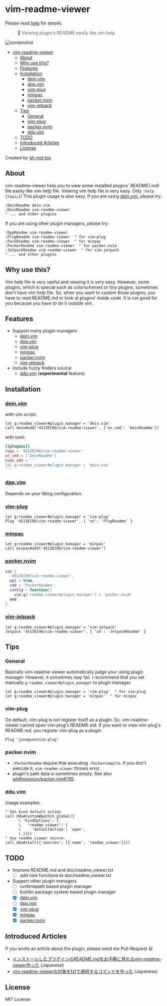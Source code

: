 # vim-readme-viewer

Please read [help](doc/readme_viewer.txt) for details.

> 📖 Viewing plugin's README easily like vim help

![screenshot](img/screenshot.gif)

<!--ts-->
* [vim-readme-viewer](#vim-readme-viewer)
   * [About](#about)
   * [Why use this?](#why-use-this)
   * [Features](#features)
   * [Installation](#installation)
      * [<a href="https://github.com/Shougo/dein.vim">dein.vim</a>](#deinvim)
      * [<a href="https://github.com/Shougo/dpp.vim">dpp.vim</a>](#dppvim)
      * [<a href="https://github.com/junegunn/vim-plug">vim-plug</a>](#vim-plug)
      * [<a href="https://github.com/k-takata/minpac">minpac</a>](#minpac)
      * [<a href="https://github.com/wbthomason/packer.nvim">packer.nvim</a>](#packernvim)
      * [<a href="https://github.com/tani/vim-jetpack">vim-jetpack</a>](#vim-jetpack)
   * [Tips](#tips)
      * [General](#general)
      * [vim-plug](#vim-plug-1)
      * [packer.nvim](#packernvim-1)
      * [ddu.vim](#dduvim)
   * [TODO](#todo)
   * [Introduced Articles](#introduced-articles)
   * [License](#license)
<!--te-->

Created by [gh-md-toc](https://github.com/ekalinin/github-markdown-toc)

## About

vim-readme-viewer help you to view some installed plugins' README(.md) file
easily like vim help file. Viewing vim help file is very easy. Only
`:help {topic}`! This plugin usage is also easy. If you are using
[dein.vim](https://github.com/Shougo/dein.vim), please try:

```vim
:DeinReadme dein.vim
:DeinReadme vim-readme-viewer
" ... and other plugins
```

If you are using other plugin managers, please try:

```vim
:DppReadme vim-readme-viewer
:PlugReadme vim-readme-viewer  " for vim-plug
:PackReadme vim-readme-viewer  " for minpac
:PackerReadme vim-readme-viewer  " for packer.nvim
:JetpackReadme vim-readme-viewer  " for vim-jetpack
" ... and other plugins
```

## Why use this?

Vim help file is very useful and viewing it is very easy. However, some plugins,
which is special such as colorschemes or tiny plugins, sometimes don't have vim
help file. So, when you want to custom those plugins, you have to read README.md
or look at plugins' inside code. It is not good for you because you have to do
it outside vim.

## Features

- Support many plugin managers
  - [dein.vim](https://github.com/Shougo/dein.vim)
  - [dpp.vim](https://github.com/Shougo/dpp.vim)
  - [vim-plug](https://github.com/junegunn/vim-plug)
  - [minpac](https://github.com/k-takata/minpac)
  - [packer.nvim](https://github.com/wbthomason/packer.nvim)
  - [vim-jetpack](https://github.com/tani/vim-jetpack)
- Include fuzzy finders source
  - [ddu.vim](https://github.com/Shougo/ddu.vim) (**experimental** feature)

## Installation

### [dein.vim](https://github.com/Shougo/dein.vim)

with vim script:

```vim
let g:readme_viewer#plugin_manager = 'dein.vim'
call dein#add('4513ECHO/vim-readme-viewer', {'on_cmd': 'DeinReadme'})
```

with toml:

```toml
[[plugins]]
repo = '4513ECHO/vim-readme-viewer'
on_cmd = ['DeinReadme']
hook_add = '''
let g:readme_viewer#plugin_manager = 'dein.vim'
'''
```

### [dpp.vim](https://github.com/Shougo/dpp.vim)

Depends on your liking configuration.

### [vim-plug](https://github.com/junegunn/vim-plug)

```vim
let g:readme_viewer#plugin_manager = 'vim-plug'
Plug '4513ECHO/vim-readme-viewer', { 'on': 'PlugReadme' }
```

### [minpac](https://github.com/k-takata/minpac)

```vim
let g:readme_viewer#plugin_manager = 'minpac'
call minpac#add('4513ECHO/vim-readme-viewer')
```

### [packer.nvim](https://github.com/wbthomason/packer.nvim)

```lua
use {
  '4513ECHO/vim-readme-viewer',
  opt = true,
  cmd = 'PackerReadme',
  config = function()
    vim.g['readme_viewer#plugin_manager'] = 'packer.nvim'
  end
}
```

### [vim-jetpack](https://github.com/tani/vim-jetpack)

```vim
let g:readme_viewer#plugin_manager = 'vim-jetpack'
Jetpack '4513ECHO/vim-readme-viewer', { 'on': 'JetpackReadme' }
```

## Tips

### General

Basically vim-readme-viewer automatically judge your using plugin manager.
However, it sometimes may fail. I recommend that you set manually
`g:readme_viewer#plugin_manager` to plugin manager.

```vim
let g:readme_viewer#plugin_manager = 'vim-plug'  " for vim-plug
let g:readme_viewer#plugin_manager = 'minpac'  " for minpac
```

### vim-plug

On default, vim-plug is not register itself as a plugin. So, vim-readme-viewer
cannot open vim-plug's README.md. If you want to view vim-plug's README.md, you
register vim-plug as a plugin.

```vim
Plug 'junegunn/vim-plug'
```

### packer.nvim

- `:PackerReadme` require that executing `:PackerCompile`. If you don't execute
  it, `vim-readme-viewer` throws error.
- plugin's path data is sometimes empty. See also
  [wbthomason/packer.vim#765](https://github.com/wbthomason/packer.nvim/issues/765).

### ddu.vim

Usage examples:

```vim
" Set kind default action
call ddu#custom#pathch_global({
      \ 'kindOptions': {
      \   'readme_viewer': {
      \     'defaultAction': 'open',
      \ }}})
" Use readme_viewer source.
call ddu#start({'sources': [{'name': 'readme_viewer'}]})
```

## TODO

- Improve README.md and doc/readme_viewer.txt
  - [ ] add new functions to doc/readme_viewer.txt
- Support other plugin managers
  - [ ] runtimepath based plugin manager
  - [ ] buildin package system based plugin manager
  - [x] [dein.vim](https://github.com/Shougo/dein.vim)
  - [ ] [dpp.vim](https://github.com/Shougo/dpp.vim)
  - [x] [vim-plug](https://github.com/junegunn/vim-plug)
  - [x] [minpac](https://github.com/k-takata/minpac)
  - [x] [packer.nvim](https://github.com/wbthomason/packer.nvim)

## Introduced Articles

If you wrote an article about the plugin, please send me Pull-Request 😃

- [インストールしたプラグインのREADME.mdをお手軽に見れるvim-readme-viewer作った](https://zenn.dev/4513echo/articles/2021-12-04-vim-readme-viewer)
  (Japanese)
- [vim-readme-viewerの対象をfzfで選択するコマンドを作った](https://zenn.dev/kawarimidoll/articles/316023e5b61d00)
  (Japanese)

## License

MIT License
